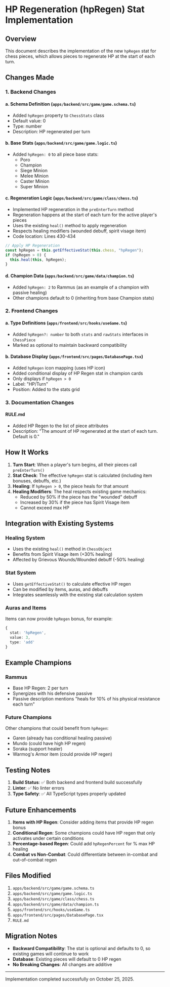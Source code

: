 # HP Regeneration (hpRegen) Stat Implementation

## Overview
This document describes the implementation of the new `hpRegen` stat for chess pieces, which allows pieces to regenerate HP at the start of each turn.

## Changes Made

### 1. Backend Changes

#### a. Schema Definition (`apps/backend/src/game/game.schema.ts`)
- Added `hpRegen` property to `ChessStats` class
- Default value: 0
- Type: number
- Description: HP regenerated per turn

#### b. Base Stats (`apps/backend/src/game/game.logic.ts`)
- Added `hpRegen: 0` to all piece base stats:
  - Poro
  - Champion
  - Siege Minion
  - Melee Minion
  - Caster Minion
  - Super Minion

#### c. Regeneration Logic (`apps/backend/src/game/class/chess.ts`)
- Implemented HP regeneration in the `preEnterTurn` method
- Regeneration happens at the start of each turn for the active player's pieces
- Uses the existing `heal()` method to apply regeneration
- Respects healing modifiers (wounded debuff, spirit visage item)
- Code location: Lines 430-434

```typescript
// Apply HP Regeneration
const hpRegen = this.getEffectiveStat(this.chess, "hpRegen");
if (hpRegen > 0) {
  this.heal(this, hpRegen);
}
```

#### d. Champion Data (`apps/backend/src/game/data/champion.ts`)
- Added `hpRegen: 2` to Rammus (as an example of a champion with passive healing)
- Other champions default to 0 (inheriting from base Champion stats)

### 2. Frontend Changes

#### a. Type Definitions (`apps/frontend/src/hooks/useGame.ts`)
- Added `hpRegen?: number` to both `stats` and `rawStats` interfaces in `ChessPiece`
- Marked as optional to maintain backward compatibility

#### b. Database Display (`apps/frontend/src/pages/DatabasePage.tsx`)
- Added `hpRegen` icon mapping (uses HP icon)
- Added conditional display of HP Regen stat in champion cards
- Only displays if `hpRegen > 0`
- Label: "HP/Turn"
- Position: Added to the stats grid

### 3. Documentation Changes

#### RULE.md
- Added HP Regen to the list of piece attributes
- Description: "The amount of HP regenerated at the start of each turn. Default is 0."

## How It Works

1. **Turn Start**: When a player's turn begins, all their pieces call `preEnterTurn()`
2. **Stat Check**: The effective `hpRegen` stat is calculated (including item bonuses, debuffs, etc.)
3. **Healing**: If `hpRegen > 0`, the piece heals for that amount
4. **Healing Modifiers**: The heal respects existing game mechanics:
   - Reduced by 50% if the piece has the "wounded" debuff
   - Increased by 30% if the piece has Spirit Visage item
   - Cannot exceed max HP

## Integration with Existing Systems

### Healing System
- Uses the existing `heal()` method in `ChessObject`
- Benefits from Spirit Visage item (+30% healing)
- Affected by Grievous Wounds/Wounded debuff (-50% healing)

### Stat System
- Uses `getEffectiveStat()` to calculate effective HP regen
- Can be modified by items, auras, and debuffs
- Integrates seamlessly with the existing stat calculation system

### Auras and Items
Items can now provide `hpRegen` bonus, for example:
```typescript
{
  stat: 'hpRegen',
  value: 3,
  type: 'add'
}
```

## Example Champions

### Rammus
- Base HP Regen: 2 per turn
- Synergizes with his defensive passive
- Passive description mentions "heals for 10% of his physical resistance each turn"

### Future Champions
Other champions that could benefit from `hpRegen`:
- Garen (already has conditional healing passive)
- Mundo (could have high HP regen)
- Soraka (support healer)
- Warmog's Armor item (could provide HP regen)

## Testing Notes

1. **Build Status**: ✅ Both backend and frontend build successfully
2. **Linter**: ✅ No linter errors
3. **Type Safety**: ✅ All TypeScript types properly updated

## Future Enhancements

1. **Items with HP Regen**: Consider adding items that provide HP regen bonus
2. **Conditional Regen**: Some champions could have HP regen that only activates under certain conditions
3. **Percentage-based Regen**: Could add `hpRegenPercent` for % max HP healing
4. **Combat vs Non-Combat**: Could differentiate between in-combat and out-of-combat regen

## Files Modified

1. `apps/backend/src/game/game.schema.ts`
2. `apps/backend/src/game/game.logic.ts`
3. `apps/backend/src/game/class/chess.ts`
4. `apps/backend/src/game/data/champion.ts`
5. `apps/frontend/src/hooks/useGame.ts`
6. `apps/frontend/src/pages/DatabasePage.tsx`
7. `RULE.md`

## Migration Notes

- **Backward Compatibility**: The stat is optional and defaults to 0, so existing games will continue to work
- **Database**: Existing pieces will default to 0 HP regen
- **No Breaking Changes**: All changes are additive

---

Implementation completed successfully on October 25, 2025.

